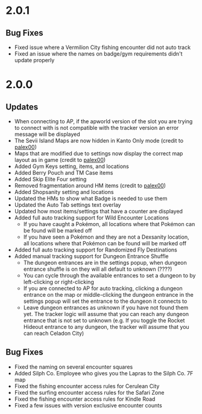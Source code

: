 # 2.0.1
## Bug Fixes
+ Fixed issue where a Vermilion City fishing encounter did not auto track
+ Fixed an issue where the names on badge/gym requirements didn't update properly

# 2.0.0
## Updates
+ When connecting to AP, if the apworld version of the slot you are trying to connect with is not compatible with the tracker version an error message will be displayed
+ The Sevii Island Maps are now hidden in Kanto Only mode (credit to [palex00](https://github.com/palex00))
+ Maps that are modified due to settings now display the correct map layout as in game (credit to [palex00](https://github.com/palex00))
+ Added Gym Keys setting, items, and locations
+ Added Berry Pouch and TM Case items
+ Added Skip Elite Four setting
+ Removed fragmentation around HM items (credit to [palex00](https://github.com/palex00))
+ Added Shopsanity setting and locations
+ Updated the HMs to show what Badge is needed to use them
+ Updated the Auto Tab settings text overlay
+ Updated how most items/settings that have a counter are displayed
+ Added full auto tracking support for Wild Encounter Locations
  + If you have caught a Pokémon, all locations where that Pokémon can be found will be marked off
  + If you have seen a Pokémon and they are not a Dexsanity location, all locations where that Pokémon can be found will be marked off
+ Added full auto tracking support for Randomized Fly Destinations
+ Added manual tracking support for Dungeon Entrance Shuffle
  + The dungeon entrances are in the settings popup, when dungeon entrance shuffle is on they will all default to unknown (????)
  + You can cycle through the available entrances to set a dungeon to by left-clicking or right-clicking
  + If you are connected to AP for auto tracking, clicking a dungeon entrance on the map or middle-clicking the dungeon entrance in the settings popup will set the entrance to the dungeon it connects to
  + Leave dungeon entrances as unknown if you have not found them yet. The tracker logic will assume that you can reach any dungeon entrance that is not set to unknown (e.g. If you toggle the Rocket Hideout entrance to any dungeon, the tracker will assume that you can reach Celadon City)

## Bug Fixes
+ Fixed the naming on several encounter squares
+ Added Silph Co. Employee who gives you the Lapras to the Silph Co. 7F map
+ Fixed the fishing encounter access rules for Cerulean City
+ Fixed the surfing encounter access rules for the Safari Zone
+ Fixed the fishing encounter access rules for Kindle Road
+ Fixed a few issues with version exclusive encounter counts